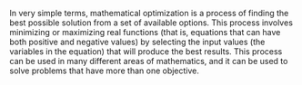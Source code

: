 In very simple terms, mathematical optimization is a process of finding the best possible solution from a set of available options. This process involves minimizing or maximizing real functions (that is, equations that can have both positive and negative values) by selecting the input values (the variables in the equation) that will produce the best results. This process can be used in many different areas of mathematics, and it can be used to solve problems that have more than one objective.